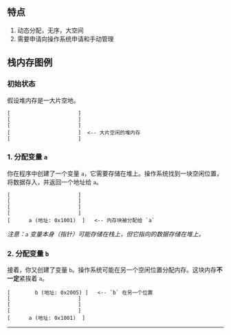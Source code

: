 
## 特点

1. 动态分配，无序，大空间
2. 需要申请向操作系统申请和手动管理


## 栈内存图例

### 初始状态

假设堆内存是一大片空地。

```
[                      ]
[                      ]
[                      ]
[                      ]  <-- 大片空闲的堆内存
[                      ]
```

### 1. 分配变量 `a`

你在程序中创建了一个变量 `a`，它需要存储在堆上。操作系统找到一块空闲位置，将数据存入，并返回一个地址给 `a`。

```
[                      ]
[                      ]
[                      ]
[                      ]
[      a (地址: 0x1001)  ]   <-- 内存块被分配给 `a`
```

_注意：`a` 变量本身（指针）可能存储在栈上，但它指向的数据存储在堆上。_

### 2. 分配变量 `b`

接着，你又创建了变量 `b`。操作系统可能在另一个空闲位置分配内存。这块内存**不一定**紧挨着 `a`。

```
[        b (地址: 0x2005) ]   <-- `b` 在另一个位置
[                      ]
[                      ]
[                      ]
[      a (地址: 0x1001)  ]
```

---
